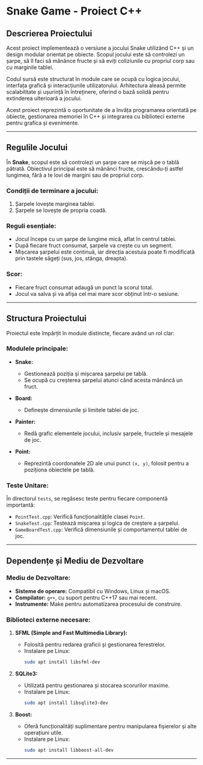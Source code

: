 # Snake Game - Proiect C++

## Descrierea Proiectului

Acest proiect implementează o versiune a jocului Snake utilizând C++ și un design modular orientat pe obiecte. Scopul jocului este să controlezi un șarpe, să îl faci să mănânce fructe și să eviți coliziunile cu propriul corp sau cu marginile tablei.

Codul sursă este structurat în module care se ocupă cu logica jocului, interfața grafică și interacțiunile utilizatorului. Arhitectura aleasă permite scalabilitate și ușurință în întreținere, oferind o bază solidă pentru extinderea ulterioară a jocului.

Acest proiect reprezintă o oportunitate de a învăța programarea orientată pe obiecte, gestionarea memoriei în C++ și integrarea cu biblioteci externe pentru grafica și evenimente.

---

## **Regulile Jocului**

În **Snake**, scopul este să controlezi un șarpe care se mișcă pe o tablă pătrată. Obiectivul principal este să mănânci fructe, crescându-ți astfel lungimea, fără a te lovi de margini sau de propriul corp.

### **Condiții de terminare a jocului:**
1. Șarpele lovește marginea tablei.
2. Șarpele se lovește de propria coadă.

### **Reguli esențiale:**
- Jocul începe cu un șarpe de lungime mică, aflat în centrul tablei.
- După fiecare fruct consumat, șarpele va crește cu un segment.
- Mișcarea șarpelui este continuă, iar direcția acestuia poate fi modificată prin tastele săgeți (sus, jos, stânga, dreapta).

### **Scor:**
- Fiecare fruct consumat adaugă un punct la scorul total.
- Jocul va salva și va afișa cel mai mare scor obținut într-o sesiune.

---

## **Structura Proiectului**

Proiectul este împărțit în module distincte, fiecare având un rol clar:

### **Modulele principale:**
- **Snake:**
  - Gestionează poziția și mișcarea șarpelui pe tablă.
  - Se ocupă cu creșterea șarpelui atunci când acesta mănâncă un fruct.

- **Board:**
  - Definește dimensiunile și limitele tablei de joc.

- **Painter:**
  - Redă grafic elementele jocului, inclusiv șarpele, fructele și mesajele de joc.

- **Point:**
  - Reprezintă coordonatele 2D ale unui punct `(x, y)`, folosit pentru a poziționa obiectele pe tablă.

### **Teste Unitare:**
În directorul `tests`, se regăsesc teste pentru fiecare componentă importantă:
- `PointTest.cpp`: Verifică funcționalitățile clasei `Point`.
- `SnakeTest.cpp`: Testează mișcarea și logica de creștere a șarpelui.
- `GameBoardTest.cpp`: Verifică dimensiunile și comportamentul tablei de joc.

---

## **Dependențe și Mediu de Dezvoltare**

### **Mediu de Dezvoltare:**
- **Sisteme de operare:** Compatibil cu Windows, Linux și macOS.
- **Compilator:** `g++`, cu suport pentru C++17 sau mai recent.
- **Instrumente:** Make pentru automatizarea procesului de construire.

### **Biblioteci externe necesare:**
1. **SFML (Simple and Fast Multimedia Library):**
   - Folosită pentru redarea graficii și gestionarea ferestrelor.
   - Instalare pe Linux:
     ```bash
     sudo apt install libsfml-dev
     ```

2. **SQLite3:**
   - Utilizată pentru gestionarea și stocarea scorurilor maxime.
   - Instalare pe Linux:
     ```bash
     sudo apt install libsqlite3-dev
     ```

3. **Boost:**
   - Oferă funcționalități suplimentare pentru manipularea fișierelor și alte operațiuni utile.
   - Instalare pe Linux:
     ```bash
     sudo apt install libboost-all-dev
     ```

---
